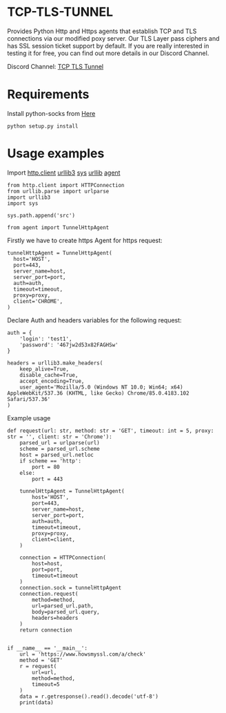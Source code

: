 # TCP-TLS-TUNNEL


Provides Python Http and Https agents that establish TCP and TLS connections via our modified poxy server. Our TLS Layer pass ciphers and has SSL session ticket support by default. If you are really interested in testing it for free, you can find out more details in our Discord Channel.

Discord Channel: [TCP TLS Tunnel](https://discord.gg/4HRVxNP)

# Requirements

Install python-socks from [Here](https://github.com/Sweety1337/py-socks-updated) 
```
python setup.py install
```


# Usage examples
Import [http.client](https://docs.python.org/3/library/http.client.html) [urllib3](https://urllib3.readthedocs.io/en/latest/) [sys](https://docs.python.org/3/library/sys.html) [urllib](https://docs.python.org/3/library/sys.html) [agent](https://github.com/Sweety1337/py-http-tunnel/src/agent.py)

```
from http.client import HTTPConnection
from urllib.parse import urlparse
import urllib3
import sys

sys.path.append('src')

from agent import TunnelHttpAgent
```

Firstly we have to create https Agent for https request:
```
tunnelHttpAgent = TunnelHttpAgent(
  host='HOST',
  port=443,
  server_name=host,
  server_port=port,
  auth=auth,
  timeout=timeout,
  proxy=proxy,
  client='CHROME',
)
```

Declare Auth and headers variables for the following request:
```
auth = {
    'login': 'test1',
    'password': '467jw2d53x82FAGHSw'
}

headers = urllib3.make_headers(
    keep_alive=True,
    disable_cache=True,
    accept_encoding=True,
    user_agent='Mozilla/5.0 (Windows NT 10.0; Win64; x64) AppleWebKit/537.36 (KHTML, like Gecko) Chrome/85.0.4183.102 Safari/537.36'
)
```

Example usage
```
def request(url: str, method: str = 'GET', timeout: int = 5, proxy: str = '', client: str = 'Chrome'):
    parsed_url = urlparse(url)
    scheme = parsed_url.scheme
    host = parsed_url.netloc
    if scheme == 'http':
        port = 80
    else:
        port = 443

    tunnelHttpAgent = TunnelHttpAgent(
        host='HOST',
        port=443,
        server_name=host,
        server_port=port,
        auth=auth,
        timeout=timeout,
        proxy=proxy,
        client=client,
    )

    connection = HTTPConnection(
        host=host,
        port=port,
        timeout=timeout
    )
    connection.sock = tunnelHttpAgent
    connection.request(
        method=method,
        url=parsed_url.path,
        body=parsed_url.query,
        headers=headers
    )
    return connection


if __name__ == '__main__':
    url = 'https://www.howsmyssl.com/a/check'
    method = 'GET'
    r = request(
        url=url,
        method=method,
        timeout=5
    )
    data = r.getresponse().read().decode('utf-8')
    print(data)
```
